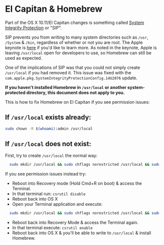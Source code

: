 # El Capitan & Homebrew

Part of the OS X 10.11/El Capitan changes is something called [System Integrity Protection](https://en.wikipedia.org/wiki/System_Integrity_Protection) or "SIP".

SIP prevents you from writing to many system directories such as `/usr`, `/System` & `/bin`, regardless of whether or not you are root. The Apple keynote is [here](https://developer.apple.com/videos/wwdc/2015/?id=706) if you'd like to learn more. As noted in the keynote, Apple is leaving `/usr/local` open for developers to use, so Homebrew can still be used as expected.

One of the implications of SIP was that you could not simply create `/usr/local` if you had removed it. This issue was fixed with the `com.apple.pkg.SystemIntegrityProtectionConfig.14U2076` update.

**If you haven't installed Homebrew in `/usr/local` or another system-protected directory, this document does not apply to you.**

This is how to fix Homebrew on El Capitan if you see permission issues:

## If `/usr/local` exists already:

```bash
sudo chown -R $(whoami):admin /usr/local
```

## If `/usr/local` does not exist:
First, try to create `/usr/local` the normal way:

```bash
  sudo mkdir /usr/local && sudo chflags norestricted /usr/local && sudo chown -R $(whoami):admin /usr/local
```

If you see permission issues instead try:

* Reboot into Recovery mode (Hold Cmd+R on boot) & access the Terminal.
* In that terminal run:
    `csrutil disable`
* Reboot back into OS X
* Open your Terminal application and execute:

```bash
  sudo mkdir /usr/local && sudo chflags norestricted /usr/local && sudo chown -R $(whoami):admin /usr/local
```

* Reboot back into Recovery Mode & access the Terminal again.
* In that terminal execute:
  `csrutil enable`
* Reboot back into OS X & you'll be able to write to `/usr/local` & install Homebrew.

